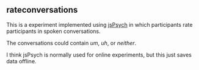 ## rateconversations

This is a experiment implemented using [jsPsych](https://github.com/jspsych/jsPsych)
in which participants rate participants in spoken conversations.

The conversations could contain *um*, *uh*, or *neither*.

I think jsPsych is normally used for online experiments, but this just saves
data offline.
